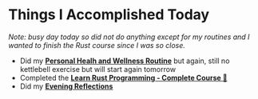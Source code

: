 # Things I Accomplished Today

_Note: busy day today so did not do anything except for my routines and I wanted to finish the Rust course since I was so close._

- Did my **[Personal Healh and Wellness Routine](../../routines/2024/personal-health-and-wellness-routine/personal-health-and-wellness-routine-2024-week-8.md)** but again, still no kettlebell exercise but will start again tomorrow
- Completed the **[Learn Rust Programming - Complete Course 🦀](https://www.youtube.com/watch?v=BpPEoZW5IiY)**
- Did my **[Evening Reflections](../../routines/evening-reflections.md)**
